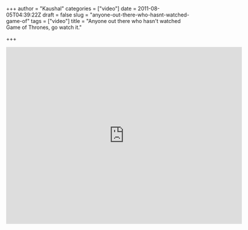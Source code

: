 +++
author = "Kaushal"
categories = ["video"]
date = 2011-08-05T04:39:22Z
draft = false
slug = "anyone-out-there-who-hasnt-watched-game-of"
tags = ["video"]
title = "Anyone out there who hasn't watched Game of Thrones, go watch it."

+++

<iframe src="http://www.collegehumor.com/e/6579356" frameborder="0" webkitAllowFullScreen allowFullScreen width=640 height=480></iframe>
